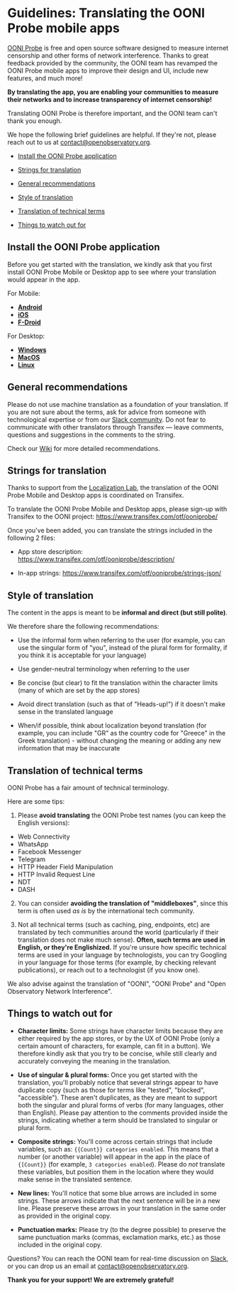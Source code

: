 # Guidelines: Translating the OONI Probe mobile apps

[OONI Probe](https://ooni.torproject.org/install/) is free and open source
software designed to measure internet censorship and other forms of network
interference. Thanks to great feedback provided by the community, the OONI team
has revamped the OONI Probe mobile apps to improve their design and UI, include
new features, and much more!

**By translating the app, you are enabling your communities to measure their
networks and to increase transparency of internet censorship!**

Translating OONI Probe is therefore important, and the OONI team can't
thank you enough.

We hope the following brief guidelines are helpful. If they're not, please reach
out to us at contact@openobservatory.org.

* [Install the OONI Probe application](#install-the-ooni-probe-application)

* [Strings for translation](#strings-for-translation)

* [General recommendations](#general-recommendations)

* [Style of translation](#style-of-translation)

* [Translation of technical terms](#translation-of-technical-terms)

* [Things to watch out for](#things-to-watch-out-for)


## Install the OONI Probe application

Before you get started with the translation, we kindly ask that you first install OONI Probe Mobile or Desktop app to see where your translation would appear in the app.

For Mobile: 

* **[Android](https://play.google.com/apps/testing/org.openobservatory.ooniprobe)**
* **[iOS](https://apps.apple.com/us/app/id1199566366)**
* **[F-Droid](https://f-droid.org/packages/org.openobservatory.ooniprobe/)**

For Desktop:

* **[Windows](https://github.com/ooni/probe-desktop/releases/download/v3.7.0/OONI-Probe-Setup-3.7.0.exe)**
* **[MacOS](https://github.com/ooni/probe-desktop/releases/download/v3.7.0/OONI-Probe-3.7.0.dmg)**
* **[Linux](https://ooni.org/install/cli)**

## General recommendations

Please do not use machine translation as a foundation of your translation. If you are not sure about the terms, ask for advice from someone with technological expertise or from our [Slack community](https://slack.openobservatory.org/). Do not fear to communicate with other translators through Transifex — leave comments, questions and suggestions in the comments to the string. 

Check our [Wiki](https://wiki.localizationlab.org/index.php/Translation_and_Review_Guidelines) for more detailed recommendations.

## Strings for translation

Thanks to support from the [Localization Lab](https://www.localizationlab.org/),
the translation of the OONI Probe Mobile and Desktop apps is coordinated on Transifex.

To translate the OONI Probe Mobile and Desktop apps, please sign-up with Transifex to the OONI project:
https://www.transifex.com/otf/ooniprobe/

Once you've been added, you can translate the strings included in the following
2 files:

* App store description: https://www.transifex.com/otf/ooniprobe/description/

* In-app strings: https://www.transifex.com/otf/ooniprobe/strings-json/

## Style of translation

The content in the apps is meant to be **informal and direct (but still polite)**.

We therefore share the following recommendations:

* Use the informal form when referring to the user (for example, you can use the singular
form of "you", instead of the plural form for formality, if you think it is acceptable for your language)

* Use gender-neutral terminology when referring to the user

* Be concise (but clear) to fit the translation within the character limits
(many of which are set by the app stores)

* Avoid direct translation (such as that of "Heads-up!") if it doesn't make
sense in the translated language

* When/if possible, think about localization beyond translation (for example, you can include "GR"
as the country code for "Greece" in the Greek translation) - without changing
the meaning or adding any new information that may be inaccurate

## Translation of technical terms

OONI Probe has a fair amount of technical terminology.

Here are some tips:

1. Please **avoid translating** the OONI Probe test names (you can keep the
English versions):

* Web Connectivity
* WhatsApp
* Facebook Messenger
* Telegram
* HTTP Header Field Manipulation
* HTTP Invalid Request Line
* NDT
* DASH

2. You can consider **avoiding the translation of "middleboxes"**, since this
term is often used *as is* by the international tech community.

3. Not all technical terms (such as caching, ping, endpoints, etc) are
translated by tech communities around the world (particularly if their
translation does not make much sense). **Often, such terms are used in English,
or they're Englishized.** If you're unsure how specific technical terms are used
in your language by technologists, you can try Googling in your language for
those terms (for example, by checking relevant publications), or reach out to a
technologist (if you know one).

We also advise against the translation of "OONI", "OONI Probe" and "Open Observatory Network Interference".

## Things to watch out for

*  **Character limits:** Some strings have character limits because they are
either required by the app stores, or by the UX of OONI Probe (only a
certain amount of characters, for example, can fit in a button). We
therefore kindly ask that you try to be concise, while still clearly and
accurately conveying the meaning in the translation.

* **Use of singular & plural forms:** Once you get started with the translation,
you'll probably notice that several strings appear to have duplicate copy
(such as those for terms like "tested", "blocked", "accessible"). These
aren't duplicates, as they are meant to support both the singular and plural
forms of verbs (for many languages, other than English). Please pay
attention to the comments provided inside the strings, indicating whether a
term should be translated to singular or plural form.

* **Composite strings:** You'll come across certain strings that include
variables, such as: `{{Count}} categories enabled`. This means that a number (or
another variable) will appear in the app in the place of `{[Count}}` (for
example, `3 categories enabled`). Please do *not* translate these variables, but
position them in the location where they would make sense in the translated sentence.

* **New lines:** You'll notice that some blue arrows are included in some
strings. These arrows indicate that the next sentence will be in a new line.
Please preserve these arrows in your translation in the same order as
provided in the original copy.

* **Punctuation marks:** Please try (to the degree possible) to preserve the
same punctuation marks (commas, exclamation marks, etc.) as those included
in the original copy.



Questions? You can reach the OONI team for real-time discussion on
[Slack](https://slack.openobservatory.org/), or you can drop us an email at
contact@openobservatory.org.

**Thank you for your support! We are extremely grateful!**
